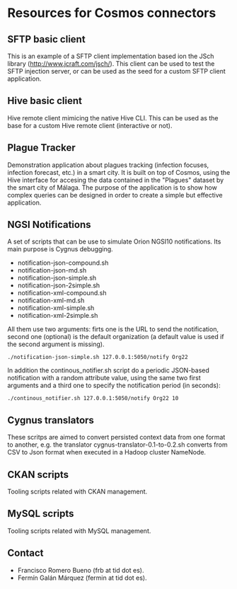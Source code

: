 # Resources for Cosmos connectors

## SFTP basic client

This is an example of a SFTP client implementation based ion the JSch library (http://www.jcraft.com/jsch/). This client can be used to test the SFTP injection server, or can be used as the seed for a custom SFTP client application.

## Hive basic client

Hive remote client mimicing the native Hive CLI. This can be used as the base for a custom Hive remote client (interactive or not).

## Plague Tracker

Demonstration application about plagues tracking (infection focuses, infection forecast, etc.) in a smart city. It is built on top of Cosmos, using the Hive interface for accesing the data contained in the "Plagues" dataset by the smart city of Málaga. The purpose of the application is to show how complex queries can be designed in order to create a simple but effective application.

## NGSI Notifications

A set of scripts that can be use to simulate Orion NGSI10 notifications. Its main purpose is Cygnus debugging.

* notification-json-compound.sh
* notification-json-md.sh
* notification-json-simple.sh  
* notification-json-2simple.sh  
* notification-xml-compound.sh
* notification-xml-md.sh
* notification-xml-simple.sh
* notification-xml-2simple.sh

All them use two arguments: firts one is the URL to send the notification, second one (optional) is the default organization (a default value is used if the second argument is missing).

```
./notification-json-simple.sh 127.0.0.1:5050/notify Org22
```

In addition the continous_notifier.sh script do a periodic JSON-based notification with a random attribute value, using the same two first arguments and a third one to specify the notification period (in seconds): 

```
./continous_notifier.sh 127.0.0.1:5050/notify Org22 10
```

## Cygnus translators

These scritps are aimed to convert persisted context data from one format to another, e.g. the translator cygnus-translator-0.1-to-0.2.sh converts from CSV to Json format when executed in a Hadoop cluster NameNode.

## CKAN scripts

Tooling scripts related with CKAN management.

## MySQL scripts

Tooling scripts related with MySQL management.

## Contact

* Francisco Romero Bueno (frb at tid dot es).
* Fermín Galán Márquez (fermin at tid dot es).
